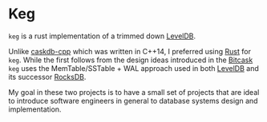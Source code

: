 # Keg

`keg` is a rust implementation of a trimmed down [LevelDB](https://github.com/google/leveldb).

Unlike [caskdb-cpp](https://github.com/jmpnz/caskdb-cpp) which was written in C++14, I preferred using
[Rust](https://www.rust-lang.org/) for `keg`. While the first follows from the design ideas introduced
in the [Bitcask](https://riak.com/assets/bitcask-intro.pdf) `keg` uses the MemTable/SSTable + WAL
approach used in both [LevelDB](https://github.com/google/leveldb) and its successor [RocksDB](https://github.com/facebook/rocksdb).

My goal in these two projects is to have a small set of projects that are ideal to introduce software engineers
in general to database systems design and implementation.
